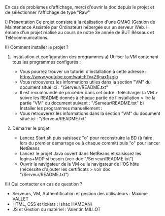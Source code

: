 En cas de problèmes d'affichage, merci d'ouvrir la doc depuis le projet et de séléctionner l'affichage de type "Raw"

I) Présentation
 Ce projet consiste à la réalisation d'une GMAO (Gestion de Maintenance Assistée par Ordinateur) hébergée sur un serveur Web.
 Il émane d'un projet réalisé au cours de notre 3e année de BUT Réseaux et Télécommunications.

II) Comment installer le projet ?
 1) Installation et configuration des programmes
  a) Utiliser la VM contenant tous les programmes configurés :
    - Vous pourrez trouver un tutoriel d'installation à cette adresse : https://www.youtube.com/watch?v=Z6gax1jzglo
    - Vous retrouverez les informations utiles dans la section "VM" du document situé ici : "/Serveur/README.txt"
    - Il est recommandé de procéder dans cet ordre : télécharger la VM > suivre les README donnés à chaque partie de l'installation > lire la partie "VM" du document suivant : "/Serveur/README.txt"
  b) Installer les programmes manuellement :
    - Vous retrouverez les informations dans la section "VM" du document situé ici : "/Serveur/README.txt"

 2) Démarrer le projet
    - Lancez Start.sh puis saisissez "o" pour reconstruire la BD (à faire lors du premier démarrage ou à chaque commit) puis "o" pour lancer NetBeans
    - Lancez le projet Java ouvert dans NetBeans et saisissez les logins+MDP si besoin (voir doc "/Serveur/README.txt")
    - Ouvrir le navigateur de la VM ou le navigateur de l'OS hôte (nécéssite d'ajouter les certificats > voir doc "/Serveur/README.txt")

III) Qui contacter en cas de question ?
 - Serveurs, VM, Authentification et gestion des utilisateurs : Maxime VALLET
 - HTML, CSS et tickets : Ishac HAMDANI
 - JS et Gestion du matériel : Valentin MILLOT
